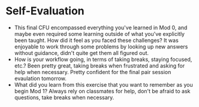 # Self-Evaluation

- This final CFU encompassed everything you've learned in Mod 0, and maybe even required some learning outside of what you've explicitly been taught. How did it feel as you faced these challenges? It was enjoyable to work through some problems by looking up new answers without guidance, didn't quite get them all figured out. 
- How is your workflow going, in terms of taking breaks, staying focused, etc.? Been pretty great, taking breaks when frustrated and asking for help when necessary. Pretty confident for the final pair session evaulation tomorrow. 
- What did you learn from this exercise that you want to remember as you begin Mod 1? Always rely on classmates for help, don't be afraid to ask questions, take breaks when necessary. 